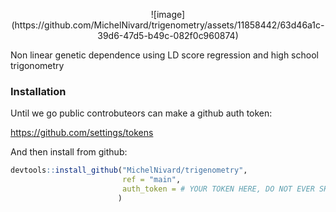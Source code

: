 <p align="center">
![image](https://github.com/MichelNivard/trigenometry/assets/11858442/63d46a1c-39d6-47d5-b49c-082f0c960874)
</p>

Non linear genetic dependence using LD score regression and high school trigonometry


### Installation

Until we go public controbuteors can make a github auth token:

https://github.com/settings/tokens

And then install from github:

```r
devtools::install_github("MichelNivard/trigenometry",
                         ref = "main",
                         auth_token = # YOUR TOKEN HERE, DO NOT EVER SHARE TOKEN                      
                        )

```
